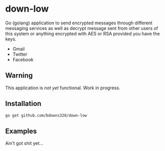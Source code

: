 # down-low

Go (golang) application to send encrypted messages through different messaging services as well as decrypt message sent from other users of this system or anything encrypted with AES or RSA provided you have the keys.

- Gmail
- Twitter
- Facebook

## Warning

This application is _not yet_ functional.  Work in progress.

## Installation

```bash
go get github.com/bdowns328/down-low
```

## Examples

Ain't got shit yet...